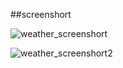 ##screenshort

![weather_screenshort](https://github.com/Tusharkumar200/LiveWeatherWebsitte/assets/129574053/a7723ed8-7cee-46a2-9f0e-e97faab9cac3)


![weather_screenshort2](https://github.com/Tusharkumar200/LiveWeatherWebsitte/assets/129574053/bf2fc6c1-c512-4054-b78e-493b20224d45)
